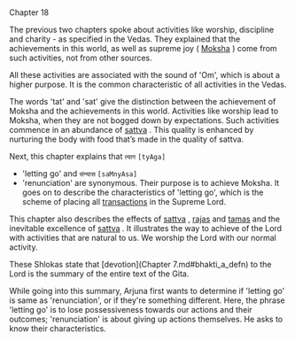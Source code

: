 # <a name='_Toc488528609'></a>
Chapter 18


The previous two chapters spoke about activities like worship, discipline and charity - as specified in the Vedas. They explained that the achievements in this world, as well as supreme joy (
[Moksha](Moksha)
) come from such activities, not from other sources. 

All these activities are associated with the sound of 'Om', which is about a higher purpose. It is the common characteristic of all activities in the Vedas. 

The words 'tat' and 'sat' give the distinction between the achievement of Moksha and the achievements in this world. Activities like worship lead to Moksha, when they are not bogged down by expectations. Such activities commence in an abundance of 
[sattva](sattva)
. This quality is enhanced by nurturing the body with food that’s made in the quality of sattva.

Next, this chapter explains that 
`त्याग` `[tyAga]`
 - 'letting go' and 
`संन्यास` `[saMnyAsa]`
 - 'renunciation' are synonymous. Their purpose is to achieve Moksha. It goes on to describe the characteristics of 'letting go', which is the scheme of placing all 
[transactions](kartrtva_transaction)
 in the Supreme Lord. 

This chapter also describes the effects of 
[sattva](sattva)
, 
[rajas](rajas)
 and 
[tamas](tamas)
 and the inevitable excellence of 
[sattva](sattva)
. It illustrates the way to achieve of the Lord with activities that are natural to us. We worship the Lord with our normal activity. 

These Shlokas state that 
[devotion](Chapter 7.md#bhakti_a_defn)
 to the Lord is the summary of the entire text of the Gita.

While going into this summary, Arjuna first wants to determine if 'letting go' is same as 'renunciation', or if they're something different. Here, the phrase 'letting go' is to lose possessiveness towards our actions and their outcomes; 'renunciation' is about giving up actions themselves. He asks to know their characteristics.


